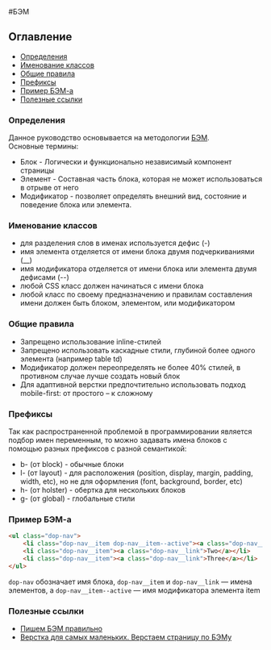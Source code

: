 #БЭМ

## Оглавление

- [Определения](#termin)
- [Именование классов](#name)
- [Общие правила](#rules)
- [Префиксы](#prefix)
- [Пример БЭМ-а](#example)
- [Полезные ссылки](#links)


### Определения

Данное руководство основывается на методологии [БЭМ](https://ru.bem.info).  
Основные термины:
- Блок - Логически и функционально независимый компонент страницы
- Элемент - Составная часть блока, которая не может использоваться в отрыве от него
- Модификатор - позволяет определять внешний вид, состояние и поведение блока или элемента.

### Именование классов
- для разделения слов в именах используется дефис (-)
- имя элемента отделяется от имени блока двумя подчеркиваниями (__)
- имя модификатора отделяется от имени блока или элемента двумя дефисами (--)
- любой CSS класс должен начинаться с имени блока
- любой класс по своему предназначению и правилам составления имени должен быть блоком, элементом, или модификатором

### Общие правила
- Запрещено использование inline-стилей
- Запрещено использовать каскадные стили, глубиной более одного элемента (например table td)
- Модификатор должен переопределять не более 40% стилей, в противном случае лучше создать новый блок
- Для адаптивной верстки предпочтительно использовать подход mobile-first: от простого – к сложному

### Префиксы
Так как распространенной проблемой в программировании является подбор имен переменным, то можно задавать имена блоков с помощью разных префиксов с разной семантикой:
- b- (от block) - обычные блоки
- l- (от layout) - для расположения (position, display, margin, padding, width, etc), но не для оформления (font, background, border, etc)
- h- (от holster) - обертка для нескольких блоков
- g- (от global) - глобальные стили

### Пример БЭМ-а
```html
<ul class="dop-nav">
    <li class="dop-nav__item dop-nav__item--active"><a class="dop-nav__link">One</a></span></li>
    <li class="dop-nav__item"><a class="dop-nav__link">Two</a></li>
    <li class="dop-nav__item"><a class="dop-nav__link">Three</a></li>
</ul>
```
`dop-nav` обозначает имя блока, `dop-nav__item` и `dop-nav__link` — имена элементов, а `dop-nav__item--active` — имя модификатора элемента item

### Полезные ссылки

- [Пишем БЭМ правильно](http://delka.github.io/talks/webcamp/2015/bem/)
- [Верстка для самых маленьких. Верстаем страницу по БЭМу](http://habrahabr.ru/post/203440/)

